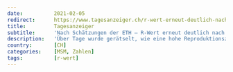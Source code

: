 ```yaml
---
date:          2021-02-05
redirect:      https://www.tagesanzeiger.ch/r-wert-erneut-deutlich-nach-unten-korrigiert-196579873281
title:         Tagesanzeiger
subtitle:      'Nach Schätzungen der ETH – R-Wert erneut deutlich nach unten korrigiert'
description:   'Über Tage wurde gerätselt, wie eine hohe Reproduktionszahl zu sinkenden Fallzahlen passt. Jetzt wurde sie angepasst.'
country:       [CH]
categories:    [MSM, Zahlen]
tags:          [r-wert]
---
```

